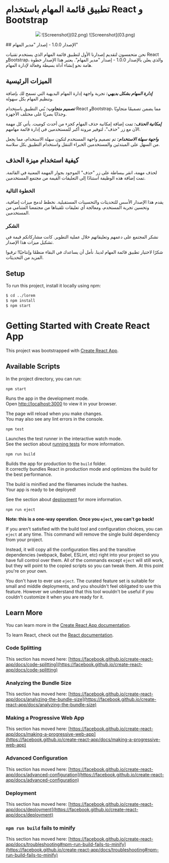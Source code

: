 # تطبيق قائمة المهام باستخدام React و Bootstrap

<p align="center">
<img src=![Screenshot](01.png)>
![Screenshot](02.png)
![Screenshot](03.png)
</p>
## الإصدار 1.0.0 - إصدار "مدير المهام"

نحن متحمسون لتقديم إصدارنا الأول لتطبيق قائمة المهام الذي يستخدم تقنيات React وBootstrap، والذي يعلن بالإصدار 1.0.0 - إصدار "مدير المهام". يعتبر هذا الإصدار خطوة هامة نحو إنشاء أداة بسيطة وفعالة لإدارة المهام.

## الميزات الرئيسية

***إدارة المهام بشكل بديهي:*** تجربة واجهة إدارة المهام البديهية التي تسمح لك بإضافة وتنظيم المهام بكل سهولة.

***تصميم متجاوب:*** بُني التطبيق باستخدام React وBootstrap، مما يضمن تصميمًا متجاوبًا وجذابًا بصريًا على مختلف الأجهزة.

***إمكانية الحذف:*** تمت إضافة إمكانية حذف المهام كجزء من أحدث كوميت. يأتي كل مهمة الآن مع زر "حذف"، لتوفير مرونة أكبر للمستخدمين في إدارة قائمة مهامهم.

***واجهة سهلة الاستخدام:*** تم تصميم واجهة المستخدم لتكون سهلة الاستخدام، مما يجعل من السهل على المبتدئين والمستخدمين الخبراء التنقل واستخدام التطبيق بكل سلاسة.

## كيفية استخدام ميزة الحذف

لحذف مهمة، انقر ببساطة على زر "حذف" الموجود بجوار المهمة المعنية في القائمة. تمت إضافة هذه الوظيفة استنادًا إلى التعليقات القيمة من مجتمع المستخدمين.

### الخطوة التالية

يقدم هذا الإصدار الأسس للتحديثات والتحسينات المستقبلية. نخطط لدمج ميزات إضافية، وتحسين تجربة المستخدم، ومعالجة أي تعليقات تلقيناها من مجتمعنا المتنامي من المستخدمين.

### الشكر

نشكر المجتمع على دعمهم وتعليقاتهم خلال عملية التطوير. كانت مشاركاتكم قيمة في تشكيل ميزات هذا الإصدار.

شكرًا لاختيار تطبيق قائمة المهام لدينا. نأمل أن يساعدك في البقاء منظمًا وإنتاجيًا! ترقبوا المزيد من التحديثات.
## Setup
To run this project, install it locally using npm:

```
$ cd ../lorem
$ npm install
$ npm start
```

# Getting Started with Create React App

This project was bootstrapped with [Create React App](https://github.com/facebook/create-react-app).

## Available Scripts

In the project directory, you can run:

`npm start`

Runs the app in the development mode.\
Open [http://localhost:3000](http://localhost:3000) to view it in your browser.

The page will reload when you make changes.\
You may also see any lint errors in the console.

`npm test`

Launches the test runner in the interactive watch mode.\
See the section about [running tests](https://facebook.github.io/create-react-app/docs/running-tests) for more information.

`npm run build`

Builds the app for production to the `build` folder.\
It correctly bundles React in production mode and optimizes the build for the best performance.

The build is minified and the filenames include the hashes.\
Your app is ready to be deployed!

See the section about [deployment](https://facebook.github.io/create-react-app/docs/deployment) for more information.

`npm run eject`

**Note: this is a one-way operation. Once you `eject`, you can't go back!**

If you aren't satisfied with the build tool and configuration choices, you can `eject` at any time. This command will remove the single build dependency from your project.

Instead, it will copy all the configuration files and the transitive dependencies (webpack, Babel, ESLint, etc) right into your project so you have full control over them. All of the commands except `eject` will still work, but they will point to the copied scripts so you can tweak them. At this point you're on your own.

You don't have to ever use `eject`. The curated feature set is suitable for small and middle deployments, and you shouldn't feel obligated to use this feature. However we understand that this tool wouldn't be useful if you couldn't customize it when you are ready for it.

## Learn More

You can learn more in the [Create React App documentation](https://facebook.github.io/create-react-app/docs/getting-started).

To learn React, check out the [React documentation](https://reactjs.org/).

### Code Splitting

This section has moved here: [https://facebook.github.io/create-react-app/docs/code-splitting](https://facebook.github.io/create-react-app/docs/code-splitting)

### Analyzing the Bundle Size

This section has moved here: [https://facebook.github.io/create-react-app/docs/analyzing-the-bundle-size](https://facebook.github.io/create-react-app/docs/analyzing-the-bundle-size)

### Making a Progressive Web App

This section has moved here: [https://facebook.github.io/create-react-app/docs/making-a-progressive-web-app](https://facebook.github.io/create-react-app/docs/making-a-progressive-web-app)

### Advanced Configuration

This section has moved here: [https://facebook.github.io/create-react-app/docs/advanced-configuration](https://facebook.github.io/create-react-app/docs/advanced-configuration)

### Deployment

This section has moved here: [https://facebook.github.io/create-react-app/docs/deployment](https://facebook.github.io/create-react-app/docs/deployment)

### `npm run build` fails to minify

This section has moved here: [https://facebook.github.io/create-react-app/docs/troubleshooting#npm-run-build-fails-to-minify](https://facebook.github.io/create-react-app/docs/troubleshooting#npm-run-build-fails-to-minify)
